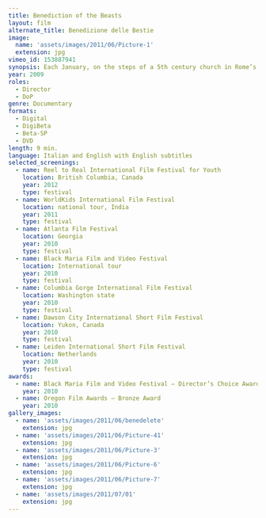 ```yaml
---
title: Benediction of the Beasts
layout: film
alternate_title: Benedizione delle Bestie
image:
  name: 'assets/images/2011/06/Picture-1'
  extension: jpg
vimeo_id: 153887941
synopsis: Each January, on the steps of a 5th century church in Rome’s most derelict neighborhood, man and beast participate in an ancient rite.
year: 2009
roles:
  - Director
  - DoP
genre: Documentary
formats:
  - Digital
  - DigiBeta
  - Beta-SP
  - DVD
length: 9 min.
language: Italian and English with English subtitles
selected_screenings:
  - name: Reel to Real International Film Festival for Youth
    location: British Columbia, Canada
    year: 2012
    type: festival
  - name: WorldKids International Film Festival
    location: national tour, India
    year: 2011
    type: festival
  - name: Atlanta Film Festival
    location: Georgia
    year: 2010
    type: festival
  - name: Black Maria Film and Video Festival
    location: International tour
    year: 2010
    type: festival
  - name: Columbia Gorge International Film Festival
    location: Washington state
    year: 2010
    type: festival
  - name: Dawson City International Short Film Festival
    location: Yukon, Canada
    year: 2010
    type: festival
  - name: Leiden International Short Film Festival
    location: Netherlands
    year: 2010
    type: festival
awards:
  - name: Black Maria Film and Video Festival – Director’s Choice Award
    year: 2010
  - name: Oregon Film Awards – Bronze Award
    year: 2010
gallery_images:
  - name: 'assets/images/2011/06/benedelete'
    extension: jpg
  - name: 'assets/images/2011/06/Picture-41'
    extension: jpg
  - name: 'assets/images/2011/06/Picture-3'
    extension: jpg
  - name: 'assets/images/2011/06/Picture-6'
    extension: jpg
  - name: 'assets/images/2011/06/Picture-7'
    extension: jpg
  - name: 'assets/images/2011/07/01'
    extension: jpg
---
```

